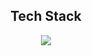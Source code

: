 <div align="center">
  <h2>Tech Stack</h2>
  <img src="https://img.shields.io/badge/Spring-black?style=flat-square&logo=Spring Boot&logoColor=white"/>
</div>
